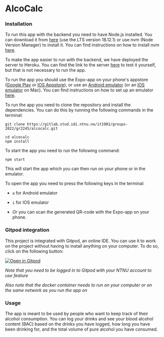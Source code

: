 # AlcoCalc


### Installation

To run this app with the backend you need to have Node.js installed. You can download it from [here](https://nodejs.org/en/) (use the LTS version 18.12.1) or use nvm (Node Version Manager) to install it. You can find instructions on how to install nvm [here](https://www.freecodecamp.org/news/node-version-manager-nvm-install-guide/). 

To make the app easier to run with the backend, we have deployed the server to Heroku. You can find the link to the server [here](https://alcocalc-api.herokuapp.com/) to test it yourself, but that is not necessary to run the app.

To run the app you should use the Expo-app on your phone's appstore ([Google Play](https://play.google.com/store/apps/details?id=host.exp.exponent&hl=en&gl=US) or [IOS Appstore](https://apps.apple.com/us/app/expo-go/id982107779)), or use an [Android emulator](https://docs.expo.dev/workflow/android-studio-emulator/) (or an [IOS emulator](https://docs.expo.dev/workflow/ios-simulator/) on Mac). You can find instructions on how to set up an emulator [here](https://docs.expo.dev/workflow/android-studio-emulator/).

To run the app you need to clone the repository and install the dependencies. You can do this by running the following commands in the terminal:

```
git clone https://gitlab.stud.idi.ntnu.no/it1901/groups-2022/gr2245/alcocalc.git

cd alcocalc
npm install
```

To start the app you need to run the following command:

```npm start```

This will start the app which you can then run on your phone or in the emulator. 

To open the app you need to press the following keys in the terminal:

- ```a``` for Android emulator

- ```i``` for IOS emulator

- *Or* you can scan the generated QR-code with the Expo-app on your phone. 

### Gitpod integration
This project is integrated with Gitpod, an online IDE. You can use it to work on the project without having to install anything on your computer. To do so, click on the following button:

[![Open in Gitpod](https://gitpod.io/button/open-in-gitpod.svg)](https://gitpod.stud.ntnu.no/#https://gitlab.stud.idi.ntnu.no/it1901/groups-2022/gr2245/alcocalc/) 

*Note that you need to be logged in to Gitpod with your NTNU account to use feature*

*Also note that the docker container needs to run on your computer or on the same network as you run the app on*

### Usage

The app is meant to be used by people who want to keep track of their alcohol consumption. You can log your drinks and see your blood alcohol content (BAC) based on the drinks you have logged, how long you have been drinking for, and the total volume of pure alcohol you have consumed.